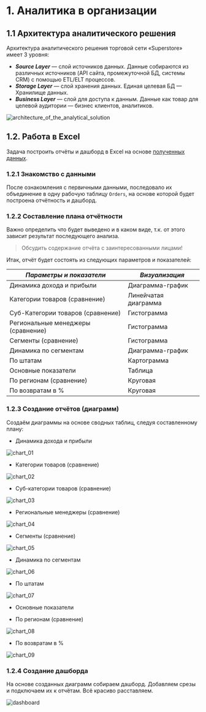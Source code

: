 # 1. Аналитика в организации
## 1.1 Архитектура аналитического решения
Архитектура аналитического решения торговой сети «Superstore» имеет 3 уровня:
- ***Source Layer*** — слой источников данных. 
Данные собираются из различных источников (API сайта, промежуточной БД, системы CRM) с помощью ETL/ELT процессов.
- ***Storage Layer*** — слой хранения данных.
Единая целевая БД — Хранилище данных.
- ***Business Layer*** — слой для доступа к данным.
Данные как товар для целевой аудитории — бизнес клиентов, аналитиков.

![architecture_of_the_analytical_solution](https://github.com/user-attachments/assets/c2425495-5def-4f4a-a0b2-9939bbd8094e)

## 1.2. Работа в Excel
Задача построить отчёты и дашборд в Excel на основе [полученных данных](https://github.com/user-attachments/files/16646274/Sample.-.Superstore.xls).

### 1.2.1 Знакомство с данными
После ознакомления с первичными данными, последовало их объединение в одну рабочую таблицу `Orders`, на основе которой будет построена отчётность и дашборд.

### 1.2.2 Составление плана отчётности
Важно определить что будет выведено и в каком виде, т.к. от этого зависит результат последующего анализа.

> Обсудить содержание отчёта с заинтересованными лицами!

Итак, отчёт будет состоять из следующих параметров и показателей:

|***Параметры и показатели***|***Визуализация***|
|---|---|
|Динамика дохода и прибыли|Диаграмма-график|
|Категории товаров (сравнение)|Линейчатая диаграмма|
|Суб-Категории товаров (сравнение)|Гистограмма|
|Региональные менеджеры (сравнение)|Гистограмма|
|Сегменты (сравнение)|Гистограмма|
|Динамика по сегментам|Диаграмма-график|
|По штатам|Картограмма|
|Основные показатели|Таблица|
|По регионам (сравнение)|Круговая|
|По возвратам в %|Круговая|

### 1.2.3 Создание отчётов (диаграмм)
Создаём диаграммы на основе сводных таблиц, следуя составленному плану:
- Динамика дохода и прибыли

![chart_01](https://github.com/user-attachments/assets/5688af7e-ae06-4458-ac2b-ba3305eb660b)


- Категории товаров (сравнение)

![chart_02](https://github.com/user-attachments/assets/249dd7bb-cbc2-4fb9-a8b9-b0bd334c62a7)


- Суб-категории товаров (сравнение)

![chart_03](https://github.com/user-attachments/assets/d83cbd47-52ff-44e8-b880-b61a8b58b836)


- Региональные менеджеры (сравнение)

![chart_04](https://github.com/user-attachments/assets/80022dfe-3216-4184-94e8-d2dd79cf656e)


- Сегменты (сравнение)

![chart_05](https://github.com/user-attachments/assets/98531d04-f016-4b41-bd3c-f356904a0fd1)


- Динамика по сегментам

![chart_06](https://github.com/user-attachments/assets/2c2445d7-3b9e-4c57-976b-17e342f39832)


- По штатам

![chart_07](https://github.com/user-attachments/assets/15178539-6528-4ee2-a888-da359aa96f7b)


- Основные показатели



- По регионам  (сравнение)

![chart_08](https://github.com/user-attachments/assets/e1c2fc2d-4a9c-450c-ae1c-20ba94b60dba)


- По возвратам в %

![chart_09](https://github.com/user-attachments/assets/4d77abd9-645c-4677-ab88-aeb0c60d033a)


### 1.2.4 Создание дашборда
На основе созданных диаграмм собираем дашборд. Добавляем срезы и подключаем их к отчётам. Всё красиво расставляем.

![dashboard](https://github.com/user-attachments/assets/747ad279-8618-4c1d-8512-62e2fdb1cc6c)
